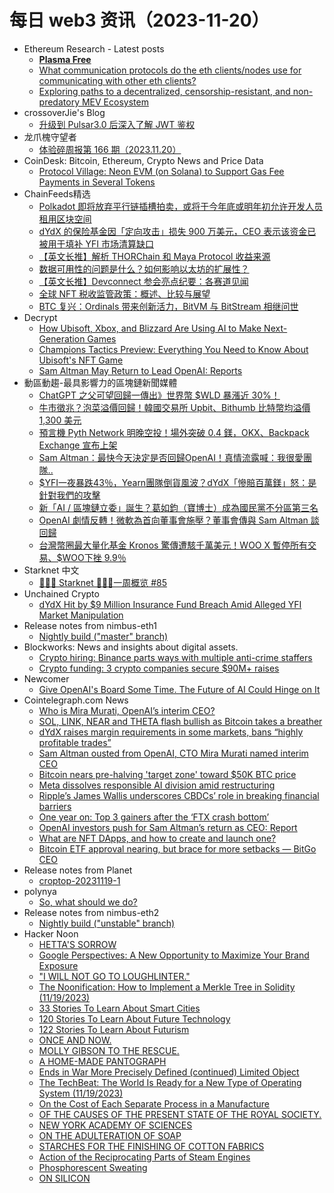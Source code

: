 # 每日 web3 资讯（2023-11-20）

- Ethereum Research - Latest posts
  - [**Plasma Free**](https://ethresear.ch/t/plasma-free/16570/8)
  - [What communication protocols do the eth clients/nodes use for communicating with other eth clients?](https://ethresear.ch/t/what-communication-protocols-do-the-eth-clients-nodes-use-for-communicating-with-other-eth-clients/17450/2)
  - [Exploring paths to a decentralized, censorship-resistant, and non-predatory MEV Ecosystem](https://ethresear.ch/t/exploring-paths-to-a-decentralized-censorship-resistant-and-non-predatory-mev-ecosystem/17312/12)
- crossoverJie's Blog
  - [升级到 Pulsar3.0 后深入了解 JWT 鉴权](http://crossoverjie.top/2023/11/19/ob/Pulsar-JWT/)
- 龙爪槐守望者
  - [体验碎周报第 166 期（2023.11.20）](https://www.ftium4.com/ux-weekly-166.html)
- CoinDesk: Bitcoin, Ethereum, Crypto News and Price Data
  - [Protocol Village: Neon EVM (on Solana) to Support Gas Fee Payments in Several Tokens](https://www.coindesk.com/tech/2023/11/15/protocol-latest-tech-news-crypto-blockchain/?utm_medium=referral&utm_source=rss&utm_campaign=headlines)
- ChainFeeds精选
  - [Polkadot 即将放弃平行链插槽拍卖，或将于今年底或明年初允许开发人员租用区块空间](https://thedefiant.io/polkadot-is-about-to-fundamentally-change-said-web3-foundation-s-new-ceo)
  - [dYdX 的保险基金因「定向攻击」损失 900 万美元，CEO 表示该资金已被用于填补 YFI 市场清算缺口](https://cointelegraph.com/news/founder-dydx-targeted-attack-insurance-use)
  - [【英文长推】解析 THORChain 和 Maya Protocol 收益来源](https://twitter.com/TheDesertLynx/status/1725962801921810871)
  - [数据可用性的问题是什么？如何影响以太坊的扩展性？](https://mp.weixin.qq.com/s?__biz=MzU2MDQwNjI1Mw==&mid=2247485320&idx=1&sn=05a3b7540aff7640e43c7509fa502e63&chksm=fc09cc0acb7e451c12549277f915ac0610329d98c9c6dcfcc108a42a9d7cd186065d709f45ab#rd)
  - [【英文长推】Devconnect 参会亮点纪要：各赛道见闻](https://twitter.com/ayyyeandy/status/1725577016873812087)
  - [全球 NFT 税收监管政策：概述、比较与展望](https://mp.weixin.qq.com/s/rOvbPxxDvNYEd4iI2LFKLQ)
  - [BTC 复兴：Ordinals 带来创新活力，BitVM 与 BitStream 相继问世](https://mp.weixin.qq.com/s/uqGrEuCDotOk2SYUNStILQ)
- Decrypt
  - [How Ubisoft, Xbox, and Blizzard Are Using AI to Make Next-Generation Games](https://decrypt.co/147436/ai-game-development-ubisoft-roblox-blizzard)
  - [Champions Tactics Preview: Everything You Need to Know About Ubisoft's NFT Game](https://decrypt.co/206561/champions-tactics-preview-everything-need-know-ubisoft-nft-game)
  - [Sam Altman May Return to Lead OpenAI: Reports](https://decrypt.co/206614/sam-altman-may-return-to-lead-openai-reports)
- 動區動趨-最具影響力的區塊鏈新聞媒體
  - [ChatGPT 之父可望回歸一傳出》世界幣 $WLD 暴漲近 30%！](https://www.blocktempo.com/worldcoin-wld-raise-30-percent/)
  - [牛市徵兆？泡菜溢價回歸！韓國交易所 Upbit、Bithumb 比特幣均溢價 1,300 美元](https://www.blocktempo.com/south-korea-exchange-premium-price-returns/)
  - [預言機 Pyth Network 明晚空投！場外突破 0.4 鎂，OKX、Backpack Exchange 宣布上架](https://www.blocktempo.com/oracle-project-pyth-network-airdrop-tomorrow/)
  - [Sam Altman：最快今天決定是否回歸OpenAI！真情流露喊：我很愛團隊..](https://www.blocktempo.com/sam-altmani-says-he-love-the-openai-team-so-much/)
  - [$YFI一夜暴跌43％，Yearn團隊倒貨風波？dYdX「慘賠百萬鎂」怒：是針對我們的攻擊](https://www.blocktempo.com/yearnfinance-token-yfi-tumbles-43-percent/)
  - [新「AI / 區塊鏈立委」誕生？葛如鈞（寶博士）成為國民黨不分區第三名](https://www.blocktempo.com/kmt-announces-list-of-legislators/)
  - [OpenAI 劇情反轉！微軟為首向董事會施壓？董事會傳與 Sam Altman 談回歸](https://www.blocktempo.com/openai-board-in-discussions-with-sam-altman-to-return-ceo/)
  - [台灣幣圈最大量化基金 Kronos 驚傳遭駭千萬美元！WOO X 暫停所有交易、$WOO下挫 9.9％](https://www.blocktempo.com/taiwan-largest-quantitative-fund-was-reportedly-hacked/)
- Starknet 中文
  - [👩🏽‍🚀 Starknet 👨🏽‍🚀一周概览 #85](https://starknetzh.substack.com/p/starknet-85-16a)
- Unchained Crypto
  - [dYdX Hit by $9 Million Insurance Fund Breach Amid Alleged YFI Market Manipulation](https://unchainedcrypto.com/dydx-hit-by-9-million-insurance-fund-breach-amid-alleged-yfi-market-manipulation/)
- Release notes from nimbus-eth1
  - [Nightly build ("master" branch)](https://github.com/status-im/nimbus-eth1/releases/tag/nightly)
- Blockworks: News and insights about digital assets.
  - [Crypto hiring: Binance parts ways with multiple anti-crime staffers](https://blockworks.co/news/binance-anti-crime-staffers-leave)
  - [Crypto funding: 3 crypto companies secure $90M+ raises](https://blockworks.co/news/3-startups-90m-raises)
- Newcomer
  - [Give OpenAI's Board Some Time. The Future of AI Could Hinge on It](https://www.newcomer.co/p/give-openais-board-some-time-the)
- Cointelegraph.com News
  - [Who is Mira Murati, OpenAI’s interim CEO?](https://cointelegraph.com/news/who-is-mira-murati-openai-interim-ceo)
  - [SOL, LINK, NEAR and THETA flash bullish as Bitcoin takes a breather](https://cointelegraph.com/news/sol-link-near-and-theta-flash-bullish-as-bitcoin-takes-a-breather)
  - [dYdX raises margin requirements in some markets, bans “highly profitable trades”](https://cointelegraph.com/news/dydx-raises-margin-requirements-attack)
  - [Sam Altman ousted from OpenAI, CTO Mira Murati named interim CEO](https://cointelegraph.com/news/sam-altman-ousted-from-open-ai-chatgpt-cto-mira-murati-named-interim-ceo)
  - [Bitcoin nears pre-halving 'target zone' toward $50K BTC price](https://cointelegraph.com/news/bitcoin-nears-pre-halving-target-50k-btc-price)
  - [Meta dissolves responsible AI division amid restructuring](https://cointelegraph.com/news/meta-dissolves-responsible-ai-division-amid-restructuring)
  - [Ripple’s James Wallis underscores CBDCs’ role in breaking financial barriers](https://cointelegraph.com/news/ripple-james-wallis-underscores-cbdc-role-in-breaking-financial-barriers)
  - [One year on: Top 3 gainers after the ‘FTX crash bottom’](https://cointelegraph.com/news/one-year-ftx-crash-3-cryptocurrencies-sol-okb-link)
  - [OpenAI investors push for Sam Altman’s return as CEO: Report](https://cointelegraph.com/news/open-ai-investors-sam-altman-ceo)
  - [What are NFT DApps, and how to create and launch one?](https://cointelegraph.com/news/what-are-nft-dapps-and-how-to-create-and-launch-one)
  - [Bitcoin ETF approval nearing, but brace for more setbacks — BitGo CEO](https://cointelegraph.com/news/bitcoin-etf-bitgo-ceo-mike-belshe)
- Release notes from Planet
  - [croptop-20231119-1](https://github.com/Planetable/Planet/releases/tag/croptop-20231119-1)
- polynya
  - [So, what should we do?](https://polynya.mirror.xyz/FpQfwePfZItj4fHnwtaf_pva5i7GGv-a0vPrSXWlN2c)
- Release notes from nimbus-eth2
  - [Nightly build ("unstable" branch)](https://github.com/status-im/nimbus-eth2/releases/tag/nightly)
- Hacker Noon
  - [HETTA'S SORROW](https://hackernoon.com/hettas-sorrow?source=rss)
  - [Google Perspectives: A New Opportunity to Maximize Your Brand Exposure](https://hackernoon.com/google-perspectives-a-new-opportunity-to-maximize-your-brand-exposure?source=rss)
  - ["I WILL NOT GO TO LOUGHLINTER."](https://hackernoon.com/i-will-not-go-to-loughlinter?source=rss)
  - [The Noonification: How to Implement a Merkle Tree in Solidity (11/19/2023)](https://hackernoon.com/11-19-2023-noonification?source=rss)
  - [33 Stories To Learn About Smart Cities](https://hackernoon.com/33-stories-to-learn-about-smart-cities?source=rss)
  - [120 Stories To Learn About Future Technology](https://hackernoon.com/120-stories-to-learn-about-future-technology?source=rss)
  - [122 Stories To Learn About Futurism](https://hackernoon.com/122-stories-to-learn-about-futurism?source=rss)
  - [ONCE AND NOW.](https://hackernoon.com/once-and-now?source=rss)
  - [MOLLY GIBSON TO THE RESCUE.](https://hackernoon.com/molly-gibson-to-the-rescue?source=rss)
  - [A HOME-MADE PANTOGRAPH](https://hackernoon.com/a-home-made-pantograph?source=rss)
  - [Ends in War More Precisely Defined (continued) Limited Object](https://hackernoon.com/ends-in-war-more-precisely-defined-continued-limited-object?source=rss)
  - [The TechBeat: The World Is Ready for a New Type of Operating System (11/19/2023)](https://hackernoon.com/11-19-2023-techbeat?source=rss)
  - [On the Cost of Each Separate Process in a Manufacture](https://hackernoon.com/on-the-cost-of-each-separate-process-in-a-manufacture?source=rss)
  - [OF THE CAUSES OF THE PRESENT STATE OF THE ROYAL SOCIETY.](https://hackernoon.com/of-the-causes-of-the-present-state-of-the-royal-society?source=rss)
  - [NEW YORK ACADEMY OF SCIENCES](https://hackernoon.com/new-york-academy-of-sciences?source=rss)
  - [ON THE ADULTERATION OF SOAP](https://hackernoon.com/on-the-adulteration-of-soap?source=rss)
  - [STARCHES FOR THE FINISHING OF COTTON FABRICS](https://hackernoon.com/starches-for-the-finishing-of-cotton-fabrics?source=rss)
  - [Action of the Reciprocating Parts of Steam Engines](https://hackernoon.com/action-of-the-reciprocating-parts-of-steam-engines?source=rss)
  - [Phosphorescent Sweating](https://hackernoon.com/phosphorescent-sweating?source=rss)
  - [ON SILICON](https://hackernoon.com/on-silicon?source=rss)
